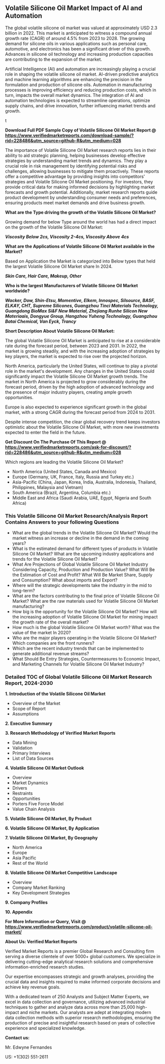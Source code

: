 <h2>Volatile Silicone Oil Market Impact of AI and Automation</h2><p>The global volatile silicone oil market was valued at approximately USD 2.3 billion in 2022. This market is anticipated to witness a compound annual growth rate (CAGR) of around 4.5% from 2023 to 2028. The growing demand for silicone oils in various applications such as personal care, automotive, and electronics has been a significant driver of this growth. Advances in silicone oil technology and increasing production capacities are contributing to the expansion of the market.</p><p>Artificial Intelligence (AI) and automation are increasingly playing a crucial role in shaping the volatile silicone oil market. AI-driven predictive analytics and machine learning algorithms are enhancing the precision in the formulation and production of silicone oils. Automation in manufacturing processes is improving efficiency and reducing production costs, which in turn, impacts the overall market dynamics. The integration of AI and automation technologies is expected to streamline operations, optimize supply chains, and drive innovation, further influencing market trends and growth.</p>t</p><p id="" class=""><strong>Download Full PDF Sample Copy of Volatile Silicone Oil Market Report @ <a href="https://www.verifiedmarketreports.com/download-sample/?rid=228486&utm_source=github-R&utm_medium=028" target="_blank">https://www.verifiedmarketreports.com/download-sample/?rid=228486&utm_source=github-R&utm_medium=028</a></strong></p><p>The importance of&nbsp;Volatile Silicone Oil Market research reports lies in their ability to aid strategic planning, helping businesses develop effective strategies by understanding market trends and dynamics. They play a crucial role in risk management by identifying potential risks and challenges, allowing businesses to mitigate them proactively. These reports offer a competitive advantage by providing insights into competitors' strategies and Volatile Silicone Oil Market positioning. For investors, they provide critical data for making informed decisions by highlighting market forecasts and growth potential. Additionally, market research reports guide product development by understanding consumer needs and preferences, ensuring products meet market demands and drive business growth.</p><p><strong>What are the&nbsp;Type driving the growth of the Volatile Silicone Oil Market?</strong></p><p id="" class="">Growing demand for below Type around the world has had a direct impact on the growth of the Volatile Silicone Oil Market:</p><em><strong>Viscosity Below 2cs, Viscosity 2-4cs, Viscosity Above 4cs</strong></em></p><strong>What are the&nbsp;Applications&nbsp;of Volatile Silicone Oil Market available in the Market?</strong></p><p id="" class="">Based on Application the Market is categorized into Below types that held the largest Volatile Silicone Oil Market share In 2024.</p><em><strong>Skin Care, Hair Care, Makeup, Other</strong></em></p><strong>Who is the largest Manufacturers of Volatile Silicone Oil Market worldwide?</strong></p><p><em><strong>Wacker, Dow, Shin-Etsu, Momentive, Elkem, Innospec, Silsource, BASF, ELKAY, CHT, Supreme Silicones, Guangzhou Tinci Materials Technology, Guangdong BioMax Si&F New Material, Zhejiang Runhe Silicon New Materiaais, Dongyue Group, Hangzhou Yuheng Technology, Guangzhou Batai Chemical, Van Eyck, Trancy</strong></em></p><p id="" class=""><strong>Short Description About Volatile Silicone Oil Market:</strong></p><p>The global Volatile Silicone Oil Market is anticipated to rise at a considerable rate during the forecast period, between 2023 and 2031. In 2022, the market is growing steadily, and with the increasing adoption of strategies by key players, the market is expected to rise over the projected horizon.</p><p>North America, particularly the United States, will continue to play a pivotal role in the market's development. Any changes in the United States could significantly impact the Volatile Silicone Oil Market growth trends. The market in North America is projected to grow considerably during the forecast period, driven by the high adoption of advanced technology and the presence of major industry players, creating ample growth opportunities.</p><p>Europe is also expected to experience significant growth in the global market, with a strong CAGR during the forecast period from 2024 to 2031.</p><p>Despite intense competition, the clear global recovery trend keeps investors optimistic about the Volatile Silicone Oil Market, with more new investments expected to enter the field in the future.</p><p id="" class=""><strong>Get Discount On The Purchase Of This Report @ <a href="https://www.verifiedmarketreports.com/ask-for-discount/?rid=228486&utm_source=github-R&utm_medium=028" target="_blank">https://www.verifiedmarketreports.com/ask-for-discount/?rid=228486&utm_source=github-R&utm_medium=028</a></strong></p>Which regions are leading the Volatile Silicone Oil Market?</p><ul><li>North America (United States, Canada and Mexico)</li><li>Europe (Germany, UK, France, Italy, Russia and Turkey etc.)</li><li>Asia-Pacific (China, Japan, Korea, India, Australia, Indonesia, Thailand, Philippines, Malaysia and Vietnam)</li><li>South America (Brazil, Argentina, Columbia etc.)</li><li>Middle East and Africa (Saudi Arabia, UAE, Egypt, Nigeria and South Africa)</li></ul><h3 id="" class="">This Volatile Silicone Oil Market Research/Analysis Report Contains Answers to your following Questions</h3><ul><li>What are the global trends in the Volatile Silicone Oil Market? Would the market witness an increase or decline in the demand in the coming years?</li><li>What is the estimated demand for different types of products in Volatile Silicone Oil Market? What are the upcoming industry applications and trends for the Volatile Silicone Oil Market?</li><li>What Are Projections of Global Volatile Silicone Oil Market Industry Considering Capacity, Production and Production Value? What Will Be the Estimation of Cost and Profit? What Will Be Market Share, Supply and Consumption? What about imports and Export?</li><li>Where will the strategic developments take the industry in the mid to long-term?</li><li>What are the factors contributing to the final price of Volatile Silicone Oil Market? What are the raw materials used for Volatile Silicone Oil Market manufacturing?</li><li>How big is the opportunity for the Volatile Silicone Oil Market? How will the increasing adoption of Volatile Silicone Oil Market for mining impact the growth rate of the overall market?</li><li>How much is the global Volatile Silicone Oil Market worth? What was the value of the market In 2020?</li><li>Who are the major players operating in the Volatile Silicone Oil Market? Which companies are the front runners?</li><li>Which are the recent industry trends that can be implemented to generate additional revenue streams?</li><li>What Should Be Entry Strategies, Countermeasures to Economic Impact, and Marketing Channels for Volatile Silicone Oil Market Industry?</li></ul><h3 id="" class="">Detailed TOC of Global Volatile Silicone Oil Market Research Report, 2024-2030</h3><p id="" class=""><strong>1. Introduction of the Volatile Silicone Oil Market</strong></p><ul><li>Overview of the Market</li><li>Scope of Report</li><li>Assumptions</li></ul><p id="" class=""><strong>2. Executive Summary</strong></p><p id="" class=""><strong>3. Research Methodology of Verified Market Reports</strong></p><ul><li>Data Mining</li><li>Validation</li><li>Primary Interviews</li><li>List of Data Sources</li></ul><p id="" class=""><strong>4. Volatile Silicone Oil Market Outlook</strong></p><ul><li>Overview</li><li>Market Dynamics</li><li>Drivers</li><li>Restraints</li><li>Opportunities</li><li>Porters Five Force Model</li><li>Value Chain Analysis</li></ul><p id="" class=""><strong>5. Volatile Silicone Oil Market, By Product</strong></p><p id="" class=""><strong>6. Volatile Silicone Oil Market, By Application</strong></p><p id="" class=""><strong>7. Volatile Silicone Oil Market, By Geography</strong></p><ul><li>North America</li><li>Europe</li><li>Asia Pacific</li><li>Rest of the World</li></ul><p id="" class=""><strong>8. Volatile Silicone Oil Market Competitive Landscape</strong></p><ul><li>Overview</li><li>Company Market Ranking</li><li>Key Development Strategies</li></ul><p id="" class=""><strong>9. Company Profiles</strong></p><p id="" class=""><strong>10. Appendix</strong></p><p id="" class=""><strong>For More Information or Query, Visit @ <a href="https://www.verifiedmarketreports.com/product/volatile-silicone-oil-market/" target="_blank">https://www.verifiedmarketreports.com/product/volatile-silicone-oil-market/</a></strong></p><p id="" class=""><strong>About Us: Verified Market Reports</strong></p><p id="" class="">Verified Market Reports is a premier Global Research and Consulting firm serving a diverse clientele of over 5000+ global customers. We specialize in delivering cutting-edge analytical research solutions and comprehensive information-enriched research studies.</p><p id="" class="">Our expertise encompasses strategic and growth analyses, providing the crucial data and insights required to make informed corporate decisions and achieve key revenue goals.</p><p id="" class="">With a dedicated team of 250 Analysts and Subject Matter Experts, we excel in data collection and governance, utilizing advanced industrial techniques to gather and analyze data across more than 25,000 high-impact and niche markets. Our analysts are adept at integrating modern data collection methods with superior research methodologies, ensuring the production of precise and insightful research based on years of collective experience and specialized knowledge.</p><p id="" class=""><strong>Contact us:</strong></p><p id="" class="">Mr. Edwyne Fernandes</p><p id="" class="">US: +1(302) 551-2611</p>